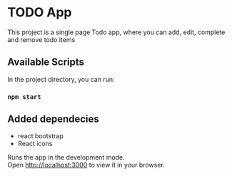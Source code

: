 # TODO App

This project is a single page Todo app, where you can add, edit, complete and remove todo items

## Available Scripts

In the project directory, you can run:

### `npm start`

## Added dependecies

* react bootstrap
* React icons

Runs the app in the development mode.\
Open [http://localhost:3000](http://localhost:3000) to view it in your browser.











